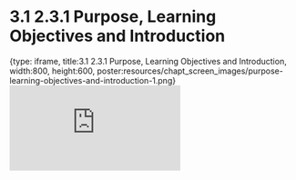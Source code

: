 # 3.1 2.3.1 Purpose, Learning Objectives and Introduction
 
{type: iframe, title:3.1 2.3.1 Purpose, Learning Objectives and Introduction, width:800, height:600, poster:resources/chapt_screen_images/purpose-learning-objectives-and-introduction-1.png}
![](https://vgaysin1.github.io/CURE-MicrobialMysteries-test/purpose-learning-objectives-and-introduction-1.html)
 

 
